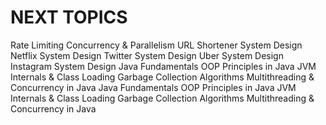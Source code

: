 # NEXT TOPICS
Rate Limiting
Concurrency & Parallelism
URL Shortener System Design
Netflix System Design
Twitter System Design
Uber System Design
Instagram System Design
Java Fundamentals
OOP Principles in Java
JVM Internals & Class Loading
Garbage Collection Algorithms
Multithreading & Concurrency in Java
Java Fundamentals
OOP Principles in Java
JVM Internals & Class Loading
Garbage Collection Algorithms
Multithreading & Concurrency in Java